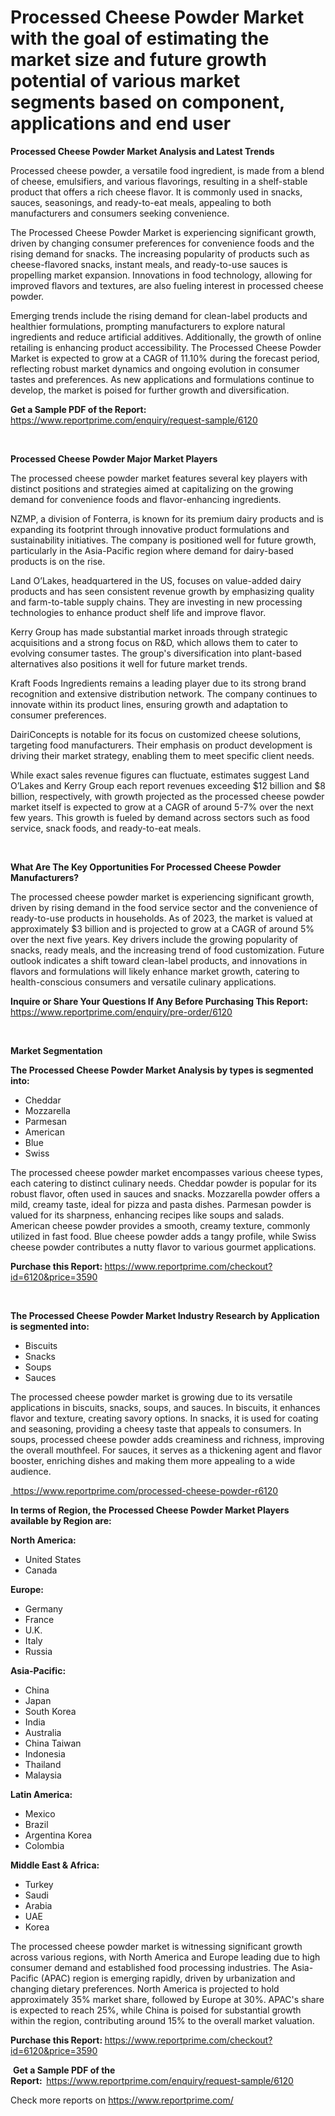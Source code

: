 <p><h1>Processed Cheese Powder Market with the goal of estimating the market size and future growth potential of various market segments based on component, applications and end user</h1></p><p><strong>Processed Cheese Powder Market Analysis and Latest Trends</strong></p>
<p><p>Processed cheese powder, a versatile food ingredient, is made from a blend of cheese, emulsifiers, and various flavorings, resulting in a shelf-stable product that offers a rich cheese flavor. It is commonly used in snacks, sauces, seasonings, and ready-to-eat meals, appealing to both manufacturers and consumers seeking convenience.</p><p>The Processed Cheese Powder Market is experiencing significant growth, driven by changing consumer preferences for convenience foods and the rising demand for snacks. The increasing popularity of products such as cheese-flavored snacks, instant meals, and ready-to-use sauces is propelling market expansion. Innovations in food technology, allowing for improved flavors and textures, are also fueling interest in processed cheese powder.</p><p>Emerging trends include the rising demand for clean-label products and healthier formulations, prompting manufacturers to explore natural ingredients and reduce artificial additives. Additionally, the growth of online retailing is enhancing product accessibility. The Processed Cheese Powder Market is expected to grow at a CAGR of 11.10% during the forecast period, reflecting robust market dynamics and ongoing evolution in consumer tastes and preferences. As new applications and formulations continue to develop, the market is poised for further growth and diversification.</p></p>
<p><strong>Get a Sample PDF of the Report:&nbsp;</strong> <a href="https://www.reportprime.com/enquiry/request-sample/6120?utm_campaign=3491&utm_medium=2&utm_source=Github&utm_content=ia&utm_term=19032025&utm_id=processed-cheese-powder">https://www.reportprime.com/enquiry/request-sample/6120</a></p>
<p>&nbsp;</p>
<p><strong>Processed Cheese Powder Major Market Players</strong></p>
<p><p>The processed cheese powder market features several key players with distinct positions and strategies aimed at capitalizing on the growing demand for convenience foods and flavor-enhancing ingredients. </p><p>NZMP, a division of Fonterra, is known for its premium dairy products and is expanding its footprint through innovative product formulations and sustainability initiatives. The company is positioned well for future growth, particularly in the Asia-Pacific region where demand for dairy-based products is on the rise.</p><p>Land O’Lakes, headquartered in the US, focuses on value-added dairy products and has seen consistent revenue growth by emphasizing quality and farm-to-table supply chains. They are investing in new processing technologies to enhance product shelf life and improve flavor.</p><p>Kerry Group has made substantial market inroads through strategic acquisitions and a strong focus on R&D, which allows them to cater to evolving consumer tastes. The group's diversification into plant-based alternatives also positions it well for future market trends.</p><p>Kraft Foods Ingredients remains a leading player due to its strong brand recognition and extensive distribution network. The company continues to innovate within its product lines, ensuring growth and adaptation to consumer preferences.</p><p>DairiConcepts is notable for its focus on customized cheese solutions, targeting food manufacturers. Their emphasis on product development is driving their market strategy, enabling them to meet specific client needs.</p><p>While exact sales revenue figures can fluctuate, estimates suggest Land O’Lakes and Kerry Group each report revenues exceeding $12 billion and $8 billion, respectively, with growth projected as the processed cheese powder market itself is expected to grow at a CAGR of around 5-7% over the next few years. This growth is fueled by demand across sectors such as food service, snack foods, and ready-to-eat meals.</p></p>
<p>&nbsp;</p>
<p><strong>What Are The Key Opportunities For Processed Cheese Powder Manufacturers?</strong></p>
<p><p>The processed cheese powder market is experiencing significant growth, driven by rising demand in the food service sector and the convenience of ready-to-use products in households. As of 2023, the market is valued at approximately $3 billion and is projected to grow at a CAGR of around 5% over the next five years. Key drivers include the growing popularity of snacks, ready meals, and the increasing trend of food customization. Future outlook indicates a shift toward clean-label products, and innovations in flavors and formulations will likely enhance market growth, catering to health-conscious consumers and versatile culinary applications.</p></p>
<p><strong>Inquire or Share Your Questions If Any Before Purchasing This Report:</strong> <a href="https://www.reportprime.com/enquiry/pre-order/6120?utm_campaign=3491&utm_medium=2&utm_source=Github&utm_content=ia&utm_term=19032025&utm_id=processed-cheese-powder">https://www.reportprime.com/enquiry/pre-order/6120</a></p>
<p>&nbsp;</p>
<p><strong>Market Segmentation</strong></p>
<p><strong>The Processed Cheese Powder Market Analysis by types is segmented into:</strong></p>
<p><ul><li>Cheddar</li><li>Mozzarella</li><li>Parmesan</li><li>American</li><li>Blue</li><li>Swiss</li></ul></p>
<p><p>The processed cheese powder market encompasses various cheese types, each catering to distinct culinary needs. Cheddar powder is popular for its robust flavor, often used in sauces and snacks. Mozzarella powder offers a mild, creamy taste, ideal for pizza and pasta dishes. Parmesan powder is valued for its sharpness, enhancing recipes like soups and salads. American cheese powder provides a smooth, creamy texture, commonly utilized in fast food. Blue cheese powder adds a tangy profile, while Swiss cheese powder contributes a nutty flavor to various gourmet applications.</p></p>
<p><strong>Purchase this Report:&nbsp;</strong><a href="https://www.reportprime.com/checkout?id=6120&price=3590&utm_campaign=3491&utm_medium=2&utm_source=Github&utm_content=ia&utm_term=19032025&utm_id=processed-cheese-powder">https://www.reportprime.com/checkout?id=6120&price=3590</a></p>
<p>&nbsp;</p>
<p><strong>The Processed Cheese Powder Market Industry Research by Application is segmented into:</strong></p>
<p><ul><li>Biscuits</li><li>Snacks</li><li>Soups</li><li>Sauces</li></ul></p>
<p><p>The processed cheese powder market is growing due to its versatile applications in biscuits, snacks, soups, and sauces. In biscuits, it enhances flavor and texture, creating savory options. In snacks, it is used for coating and seasoning, providing a cheesy taste that appeals to consumers. In soups, processed cheese powder adds creaminess and richness, improving the overall mouthfeel. For sauces, it serves as a thickening agent and flavor booster, enriching dishes and making them more appealing to a wide audience.</p></p>
<p><a href="https://www.reportprime.com/processed-cheese-powder-r6120?utm_campaign=3491&utm_medium=2&utm_source=Github&utm_content=ia&utm_term=19032025&utm_id=processed-cheese-powder">&nbsp;https://www.reportprime.com/processed-cheese-powder-r6120</a></p>
<p><strong>In terms of Region, the Processed Cheese Powder Market Players available by Region are:</strong></p>
<p>
    <p> <strong> North America: </strong>
        <ul>
            <li>United States</li>
            <li>Canada</li>
        </ul>
        </p> 
    <p> <strong> Europe: </strong>
        <ul>
            <li>Germany</li>
            <li>France</li>
            <li>U.K.</li>
            <li>Italy</li>
            <li>Russia</li>
        </ul>
        </p> 
    <p> <strong> Asia-Pacific: </strong>
        <ul>
            <li>China</li>
            <li>Japan</li>
            <li>South Korea</li>
            <li>India</li>
            <li>Australia</li>
            <li>China Taiwan</li>
            <li>Indonesia</li>
            <li>Thailand</li>
            <li>Malaysia</li>
        </ul>
        </p> 
    <p> <strong> Latin America: </strong>
        <ul>
            <li>Mexico</li>
            <li>Brazil</li>
            <li>Argentina Korea</li>
            <li>Colombia</li>
        </ul>
        </p> 
    <p> <strong> Middle East & Africa: </strong>
        <ul>
            <li>Turkey</li>
            <li>Saudi</li>
            <li>Arabia</li>
            <li>UAE</li>
            <li>Korea</li>
        </ul>
    </p>
    </p>
<p><p>The processed cheese powder market is witnessing significant growth across various regions, with North America and Europe leading due to high consumer demand and established food processing industries. The Asia-Pacific (APAC) region is emerging rapidly, driven by urbanization and changing dietary preferences. North America is projected to hold approximately 35% market share, followed by Europe at 30%. APAC's share is expected to reach 25%, while China is poised for substantial growth within the region, contributing around 15% to the overall market valuation.</p></p>
<p><strong>Purchase this Report: </strong><a href="https://www.reportprime.com/checkout?id=6120&price=3590&utm_campaign=3491&utm_medium=2&utm_source=Github&utm_content=ia&utm_term=19032025&utm_id=processed-cheese-powder">https://www.reportprime.com/checkout?id=6120&price=3590</a></p>
<p>&nbsp;<strong>Get a Sample PDF of the Report:&nbsp;&nbsp;</strong><a href="https://www.reportprime.com/enquiry/request-sample/6120?utm_campaign=3491&utm_medium=2&utm_source=Github&utm_content=ia&utm_term=19032025&utm_id=processed-cheese-powder">https://www.reportprime.com/enquiry/request-sample/6120</a></p>
<p><strong></strong></p>
<p>Check more reports on <a href="https://www.reportprime.com/?utm_campaign=3491&utm_medium=2&utm_source=Github&utm_content=ia&utm_term=19032025&utm_id=processed-cheese-powder">https://www.reportprime.com/</a></p>